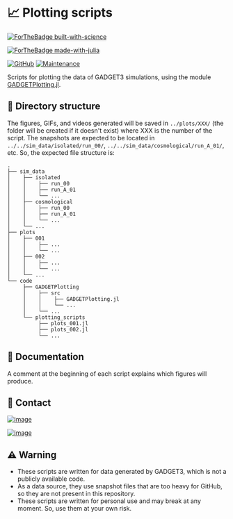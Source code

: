 # 📈 Plotting scripts

[![ForTheBadge built-with-science](http://ForTheBadge.com/images/badges/built-with-science.svg)](https://GitHub.com/Ezequiel92/) 

[![ForTheBadge made-with-julia](https://forthebadge.com/images/badges/made-with-julia.svg)](https://julialang.org)

[![GitHub](https://img.shields.io/github/license/Ezequiel92/plotting_scripts?style=flat&logo=GNU&labelColor=2B2D2F)](https://github.com/Ezequiel92/plotting_scripts/blob/main/LICENSE) [![Maintenance](https://img.shields.io/maintenance/yes/2021?style=flat)](mailto:lozano.ez@gmail.com)

Scripts for plotting the data of GADGET3 simulations, using the module [GADGETPlotting.jl](https://github.com/Ezequiel92/GADGETPlotting). 

## 📁 Directory structure

The figures, GIFs, and videos generated will be saved in `../plots/XXX/` (the folder will be created if it doesn't exist) where XXX is the number of the script. The snapshots are expected to be located in `../../sim_data/isolated/run_00/`, `../../sim_data/cosmological/run_A_01/`, etc. So, the expected file structure is:

    .
    ├── sim_data
    │    ├── isolated
	│    │    ├── run_00
	│    │    ├── run_A_01
	│    │	  └── ...
	│    ├── cosmological
	│    │    ├── run_00
	│    │    ├── run_A_01
	│    │	  └── ...
    │    └── ...
    ├── plots 
    │    ├── 001
    │    │    ├── ...
    │    │    └── ...
    │    ├── 002
    │    │    ├── ...
    │    │    └── ...
    │    └── ...
    └── code
         ├── GADGETPlotting 
         │    ├── src 
         │    │    ├── GADGETPlotting.jl   
         │    │    └── ...  
         │    └── ...
         └── plotting_scripts
              ├── plots_001.jl
              ├── plots_002.jl
              └── ...
         

## 📘 Documentation

A comment at the beginning of each script explains which figures will produce.

## 📣 Contact

[![image](https://img.shields.io/badge/Gmail-D14836?style=for-the-badge&logo=gmail&logoColor=white)](mailto:lozano.ez@gmail.com)

[![image](https://img.shields.io/badge/Microsoft_Outlook-0078D4?style=for-the-badge&logo=microsoft-outlook&logoColor=white)](mailto:lozano.ez@outlook.com)

## ⚠️ Warning

- These scripts are written for data generated by GADGET3, which is not a publicly available code.
- As a data source, they use snapshot files that are too heavy for GitHub, so they are not present in this repository.
- These scripts are written for personal use and may break at any moment. So, use them at your own risk.
